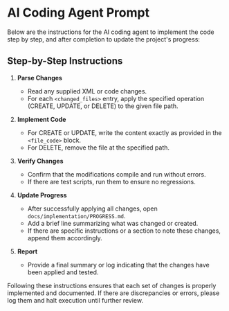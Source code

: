 # AI Coding Agent Prompt

Below are the instructions for the AI coding agent to implement the code step by step, and after completion to update the project's progress:

## Step-by-Step Instructions

1. **Parse Changes**

   - Read any supplied XML or code changes.
   - For each `<changed_files>` entry, apply the specified operation (CREATE, UPDATE, or DELETE) to the given file path.

2. **Implement Code**

   - For CREATE or UPDATE, write the content exactly as provided in the `<file_code>` block.
   - For DELETE, remove the file at the specified path.

3. **Verify Changes**

   - Confirm that the modifications compile and run without errors.
   - If there are test scripts, run them to ensure no regressions.

4. **Update Progress**

   - After successfully applying all changes, open `docs/implementation/PROGRESS.md`.
   - Add a brief line summarizing what was changed or created.
   - If there are specific instructions or a section to note these changes, append them accordingly.

5. **Report**
   - Provide a final summary or log indicating that the changes have been applied and tested.

Following these instructions ensures that each set of changes is properly implemented and documented. If there are discrepancies or errors, please log them and halt execution until further review.
